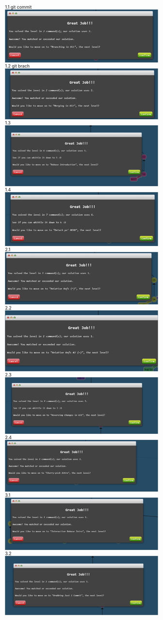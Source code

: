 1.1 git commit
![alt text](image.png)
1.2 git brach
![alt text](image1.png)
1.3
![alt text](image-1.png)
1.4
![alt text](image-2.png)
2.1
![alt text](image-3.png)
2.2
![alt text](image-4.png)
2.3
![alt text](image-5.png)
2.4
![alt text](image-6.png)
3.1
![alt text](image-7.png)
3.2
![alt text](image-8.png)